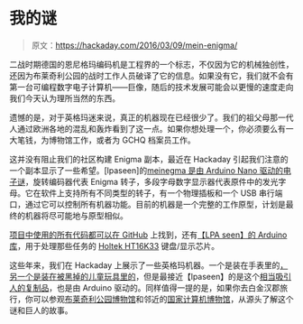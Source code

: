 # 我的谜

> 原文：<https://hackaday.com/2016/03/09/mein-enigma/>

二战时期德国的恩尼格玛编码机是工程界的一个标志，不仅因为它的机械独创性，还因为布莱奇利公园的战时工作人员破译了它的信息。如果没有它，我们就不会有第一台可编程数字电子计算机——巨像，随后的技术发展可能会以更慢的速度走向我们今天认为理所当然的东西。

遗憾的是，对于英格玛迷来说，真正的机器现在已经很少了。我们的祖父母那一代人通过欧洲各地的混乱和轰炸看到了这一点。如果你想处理一个，你必须要么有一大笔钱，为博物馆工作，或者为 GCHQ 档案员工作。

这并没有阻止我们的社区构建 Enigma 副本，最近在 Hackaday 引起我们注意的一个副本显示了一些希望。[lpaseen]的[meinegma 是由 Arduino Nano 驱动的电子谜](https://hackaday.io/project/10051-meinenigma)，旋转编码器代表 Enigma 转子，多段字母数字显示器代表原件中的发光字母。它在软件上支持所有不同类型的转子，有一个物理插板和一个 USB 串行端口，通过它可以控制所有机器功能。目前的机器是一个完整的工作原型，计划是最终的机器将尽可能地与原型相似。

[项目中使用的所有代码都可以在 GitHub](https://github.com/lpaseen/myEnigma) 上找到，还有[【LPA seen】的 Arduino 库](https://github.com/lpaseen/ht16k33)，用于处理那些任务的 [Holtek HT16K33](http://www.holtek.com/english/docum/consumer/16K33.htm) 键盘/显示芯片。

这些年来，我们在 Hackaday 上展示了一些英格玛机器。一个是装在手表里的[，另一个是装在被](http://hackaday.com/2015/03/23/enigma-machine-wristwatch/)[黑掉的儿童玩具里的](http://hackaday.com/2011/02/15/wwiis-top-cryptography-comes-to-a-childs-toy/)，但是最接近【lpaseen】的是这个[相当吸引人的复制品](http://hackaday.com/2013/10/07/arduino-based-enigma-replica-is-fully-functional/)，也是由 Arduino 驱动的。同样值得一提的是，如果你去白金汉郡旅行，你可以参观[布莱奇利公园博物馆](http://www.bletchleypark.org.uk/)和邻近的[国家计算机博物馆](http://www.tnmoc.org/)，从源头了解这个谜和巨人的故事。